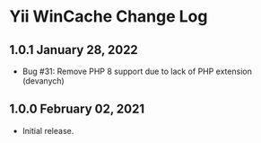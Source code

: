 # Yii WinCache Change Log

## 1.0.1 January 28, 2022

- Bug #31: Remove PHP 8 support due to lack of PHP extension (devanych)

## 1.0.0 February 02, 2021

- Initial release.
